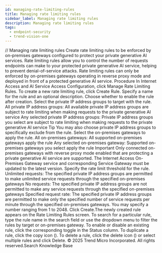 ```yaml
---
id: managing-rate-limiting-rules
title: Managing rate limiting rules
sidebar_label: Managing rate limiting rules
description: Managing rate limiting rules
tags:
  - endpoint-security
  - trend-vision-one
---
```


/*<![CDATA[*/ $('#title').html($('meta[name=map-description]').attr('content')); /*]]>*/ Managing rate limiting rules Create rate limiting rules to be enforced by on-premises gateways configured to protect your private generative AI services. Rate limiting rules allow you to control the number of requests endpoints can make to your protected private generative AI service, helping to prevent denial-of-service attacks. Rate limiting rules can only be enforced by on-premises gateways operating in reverse proxy mode and deployed in front of a protected generative AI service. Procedure In Internet Access and AI Service Access Configuration, click Manage Rate Limiting Rules. To create a new rate limiting rule, click Create Rule. Specify a name for the rule and an optional description. Choose whether to enable the rule after creation. Select the private IP address groups to target with the rule. All private IP address groups: All available private IP address groups are subject to rate limiting when making requests to the private generative AI service Any selected private IP address groups: Private IP address groups you select are subject to rate limiting when making requests to the private generative AI service Tip You may also choose private IP address groups to specifically exclude from the rule. Select the on-premises gateways to apply the rule. All on-premises gateways: All supported on-premises gateways apply the rule Any selected on-premises gateway: Supported on-premises gateways you select apply the rule Important Only connected on-premises gateways with reverse proxy mode enabled that are protecting a private generative AI service are supported. The Internet Access On-Premises Gateway service and corresponding Service Gateway must be updated to the latest version. Specify the rate limit threshold for the rule. Unlimited requests: The specified private IP address groups are permitted to make unlimited service requests through the specified on-premises gateways No requests: The specified private IP address groups are not permitted to make any service requests through the specified on-premises gateways Specified request rate: The specified private IP address groups are permitted to make only the specified number of service requests per minute through the specified on-premises gateways. You may specify a number ranging from 1 to 2048. Click Create.The newly created rule appears on the Rate Limiting Rules screen. To search for a particular rule, type the rule name in the search field or use the dropdown menu to filter the rules by target or on-premises gateway. To enable or disable an existing rule, click the corresponding toggle in the Status column. To duplicate a rule, click the copy icon (). To delete a rule, click the delete icon () or select multiple rules and click Delete. © 2025 Trend Micro Incorporated. All rights reserved.Search Knowledge Base